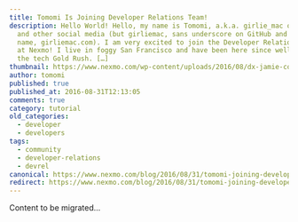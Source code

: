 ```yaml
---
title: Tomomi Is Joining Developer Relations Team!
description: Hello World! Hello, my name is Tomomi, a.k.a. girlie_mac on Twitter
  and other social media (but girliemac, sans underscore on GitHub and my domain
  name, girliemac.com). I am very excited to join the Developer Relations team
  at Nexmo! I live in foggy San Francisco and have been here since well before
  the tech Gold Rush. […]
thumbnail: https://www.nexmo.com/wp-content/uploads/2016/08/dx-jamie-comic.jpg
author: tomomi
published: true
published_at: 2016-08-31T12:13:05
comments: true
category: tutorial
old_categories:
  - developer
  - developers
tags:
  - community
  - developer-relations
  - devrel
canonical: https://www.nexmo.com/blog/2016/08/31/tomomi-joining-developer-relations-team
redirect: https://www.nexmo.com/blog/2016/08/31/tomomi-joining-developer-relations-team
---
```

Content to be migrated...